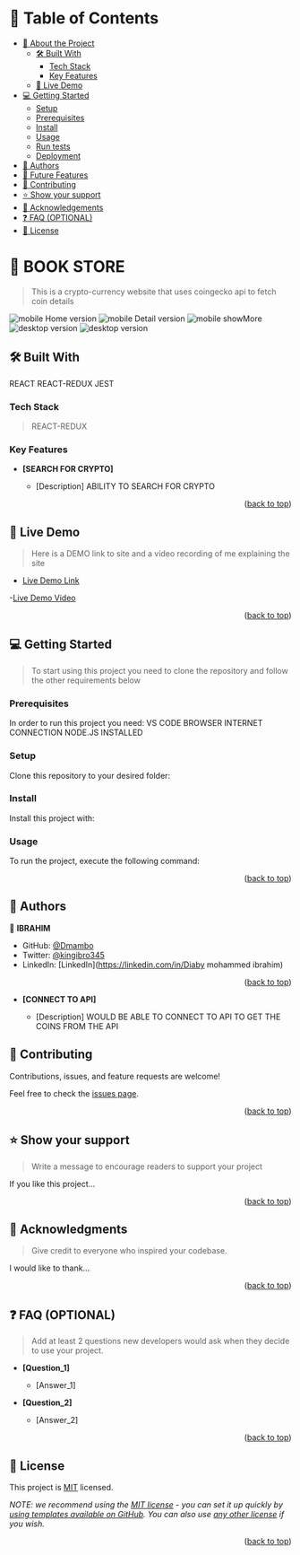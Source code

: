 <a name="readme-top"></a>

<!-- TABLE OF CONTENTS -->

# 📗 Table of Contents

- [📖 About the Project](#about-project)
  - [🛠 Built With](#built-with)
    - [Tech Stack](#tech-stack)
    - [Key Features](#key-features)
  - [🚀 Live Demo](#live-demo)
- [💻 Getting Started](#getting-started)
  - [Setup](#setup)
  - [Prerequisites](#prerequisites)
  - [Install](#install)
  - [Usage](#usage)
  - [Run tests](#run-tests)
  - [Deployment](#triangular_flag_on_post-deployment)
- [👥 Authors](#authors)
- [🔭 Future Features](#future-features)
- [🤝 Contributing](#contributing)
- [⭐️ Show your support](#support)
- [🙏 Acknowledgements](#acknowledgements)
- [❓ FAQ (OPTIONAL)](#faq)
- [📝 License](#license)

<!-- PROJECT DESCRIPTION -->

# 📖 BOOK STORE <a name="about-project"></a>

> This is a crypto-currency website that uses coingecko api to fetch coin details

![mobile Home version](./mobileHome.JPG)
![mobile Detail version](./mobileDetails.JPG)
![mobile showMore](./showMore.JPG)
![desktop version](./desktopHome.JPG)
![desktop version](./desktopDetail.JPG)




## 🛠 Built With <a name="built-with"></a>

REACT REACT-REDUX JEST

### Tech Stack <a name="tech-stack"></a>

> REACT-REDUX

<!-- Features -->

### Key Features <a name="key-features"></a>

- **[SEARCH FOR CRYPTO]**

  - [Description] ABILITY TO SEARCH FOR CRYPTO

<p align="right">(<a href="#readme-top">back to top</a>)</p>

<!-- LIVE DEMO -->

## 🚀 Live Demo <a name="live-demo"></a>

> Here is a DEMO link to site and a video recording of me explaining the site

- [Live Demo Link](https://coincentral.onrender.com)

-[Live Demo Video](https://www.loom.com/share/46dee996a92647e8a9cb15bf3599fa5f)
<p align="right">(<a href="#readme-top">back to top</a>)</p>

<!-- GETTING STARTED -->

## 💻 Getting Started <a name="getting-started"></a>

> To start using this project you need to clone the repository and follow the other requirements below

### Prerequisites

In order to run this project you need:
VS CODE
BROWSER
INTERNET CONNECTION
NODE.JS INSTALLED

### Setup

Clone this repository to your desired folder:

<!--
clone this repository into your desired folder

```sh
  cd my-folder
  https://github.com/Dmambo/coincentral
```
--->

### Install

Install this project with:

<!--
download the packages

```sh
  cd coincentral
  npm install
```
install other dependencies

```sh
npm i --save-dev
```
--->

### Usage

To run the project, execute the following command:

<!--
Example command:

```sh
  npm start
```
--->

<p align="right">(<a href="#readme-top">back to top</a>)</p>

<!-- AUTHORS -->

## 👥 Authors <a name="authors"></a>

👤 **IBRAHIM**

- GitHub: [@Dmambo](https://github.com/Dmambo)
- Twitter: [@kingibro345](https://twitter.com/kingibro345)
- LinkedIn: [LinkedIn](https://linkedin.com/in/Diaby mohammed ibrahim)

<p align="right">(<a href="#readme-top">back to top</a>)</p>

- **[CONNECT TO API]**

  - [Description] WOULD BE ABLE TO CONNECT TO API TO GET THE COINS FROM THE API

<!-- CONTRIBUTING -->

## 🤝 Contributing <a name="contributing"></a>

Contributions, issues, and feature requests are welcome!

Feel free to check the [issues page](../../issues/).

<p align="right">(<a href="#readme-top">back to top</a>)</p>

<!-- SUPPORT -->

## ⭐️ Show your support <a name="support"></a>

> Write a message to encourage readers to support your project

If you like this project...

<p align="right">(<a href="#readme-top">back to top</a>)</p>

<!-- ACKNOWLEDGEMENTS -->

## 🙏 Acknowledgments <a name="acknowledgements"></a>

> Give credit to everyone who inspired your codebase.

I would like to thank...

<p align="right">(<a href="#readme-top">back to top</a>)</p>

<!-- FAQ (optional) -->

## ❓ FAQ (OPTIONAL) <a name="faq"></a>

> Add at least 2 questions new developers would ask when they decide to use your project.

- **[Question_1]**

  - [Answer_1]

- **[Question_2]**

  - [Answer_2]

<p align="right">(<a href="#readme-top">back to top</a>)</p>

<!-- LICENSE -->

## 📝 License <a name="license"></a>

This project is [MIT](./LICENSE) licensed.

_NOTE: we recommend using the [MIT license](https://choosealicense.com/licenses/mit/) - you can set it up quickly by [using templates available on GitHub](https://docs.github.com/en/communities/setting-up-your-project-for-healthy-contributions/adding-a-license-to-a-repository). You can also use [any other license](https://choosealicense.com/licenses/) if you wish._

<p align="right">(<a href="#readme-top">back to top</a>)</p>
